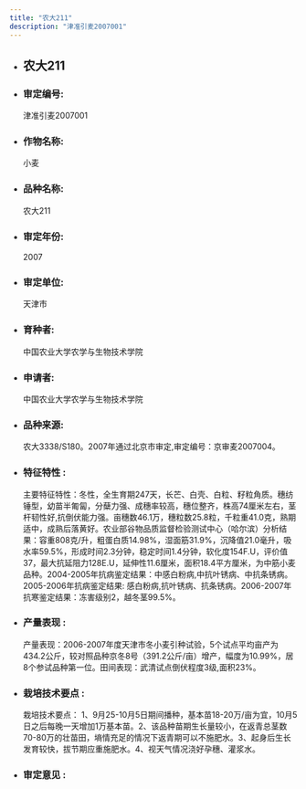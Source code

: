 ```yaml
---
title: "农大211"
description: "津准引麦2007001"
---
```

* ## 农大211
* ###  审定编号:  
   津准引麦2007001

*  ### 作物名称:  
   小麦

*   ###  品种名称: 
    农大211

*   ### 审定年份: 
    2007

*   ### 审定单位:  
    天津市

*   ### 育种者:  
    中国农业大学农学与生物技术学院

*   ### 申请者:  
    中国农业大学农学与生物技术学院

*   ### 品种来源:  
    农大3338/S180。2007年通过北京市审定,审定编号：京审麦2007004。

*   ### 特征特性 : 
    主要特征特性：冬性，全生育期247天，长芒、白壳、白粒、籽粒角质。穗纺锤型，幼苗半匍匐，分蘖力强、成穗率较高，穗位整齐，株高74厘米左右，茎杆韧性好,抗倒伏能力强。亩穗数46.1万，穗粒数25.8粒，千粒重41.0克，熟期适中，成熟后落黄好。农业部谷物品质监督检验测试中心（哈尔滨）分析结果：容重808克/升，粗蛋白质14.98%，湿面筋31.9%，沉降值21.0毫升，吸水率59.5%，形成时间2.3分钟，稳定时间1.4分钟，软化度154F.U，评价值37，最大抗延阻力128E.U，延伸性11.6厘米，面积18.4平方厘米，为中筋小麦品种。2004-2005年抗病鉴定结果：中感白粉病,中抗叶锈病、中抗条锈病。2005-2006年抗病鉴定结果: 感白粉病,抗叶锈病、抗条锈病。2006-2007年抗寒鉴定结果：冻害级别2，越冬茎99.5%。

*   ### 产量表现 : 
    产量表现：2006-2007年度天津市冬小麦引种试验，5个试点平均亩产为434.2公斤，较对照品种京冬8号（391.2公斤/亩）增产，幅度为10.99%，居8个参试品种第一位。田间表现：武清试点倒伏程度3级,面积23%。

*   ### 栽培技术要点 : 
    栽培技术要点：    1、9月25-10月5日期间播种，基本苗18-20万/亩为宜，10月5日之后每晚一天增加1万基本苗。2、该品种苗期生长量较小，在返青总茎数70-80万的壮苗田，墒情充足的情况下返青期可以不施肥水。3、起身后生长发育较快，拔节期应重施肥水。4、视天气情况浇好孕穗、灌浆水。

*   ### 审定意见 : 
    
